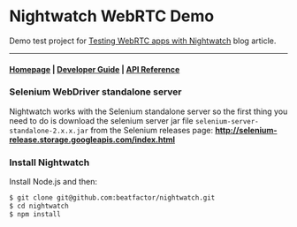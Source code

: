 # Nightwatch WebRTC Demo

Demo test project for [Testing WebRTC apps with Nightwatch](http://nightwatchjs.org/blog/automated-testing-with-webrtc/) blog article.

***

#### [Homepage](http://nightwatchjs.org) | [Developer Guide](http://nightwatchjs.org/guide) | [API Reference](http://nightwatchjs.org/api)

### Selenium WebDriver standalone server
Nightwatch works with the Selenium standalone server so the first thing you need to do is download the selenium server jar file `selenium-server-standalone-2.x.x.jar` from the Selenium releases page:
**http://selenium-release.storage.googleapis.com/index.html**

### Install Nightwatch

Install Node.js and then:
```sh
$ git clone git@github.com:beatfactor/nightwatch.git
$ cd nightwatch
$ npm install
```
